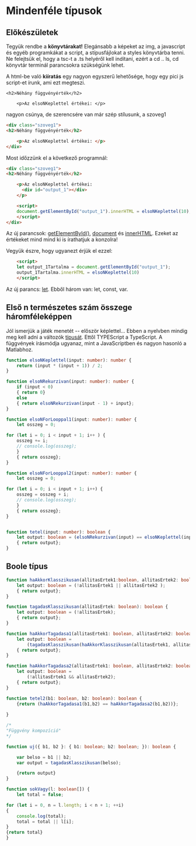 # Mindenféle típusok

## Előkészületek

Tegyük rendbe a **könyvtárakat!** Elegánsabb a képeket az img, a javascript és egyéb programkákat a script, a stípusfájlokat a styles könyvtárba tenni. Ne felejtsük el, hogy a tsc-t a .ts helyéről kell indítani, ezért a cd .. ls, cd könyvtár terminál parancsokra szükségünk lehet.

A html-be való **kiíratás** egy nagyon egyszerű lehetősége, hogy egy pici js script-et írunk, ami ezt megteszi.

````
<h2>Néhány függvényérték</h2>

    <p>Az elsoNKeplettel értékei: </p> 
````
nagyon csúnya, de szerencsére van már szép stílusunk, a szoveg1

````html
<div class="szoveg1">
<h2>Néhány függvényérték</h2>

    <p>Az elsoNKeplettel értékei: </p> 
</div>
````
Most időzzünk el a következő programnál:

````html
<div class="szoveg1">
<h2>Néhány függvényérték</h2>

    <p>Az elsoNKeplettel értékei: 
      <div id="output_1"></div>
    </p>

    <script>
    document.getElementById("output_1").innerHTML = elsoNKeplettel(10);
    </script> 
</div>
````

Az új parancsok: [getElementById()](https://www.w3schools.com/jsref/met_document_getelementbyid.asp), [document](https://www.w3schools.com/jsref/dom_obj_document.asp) és [innerHTML](https://www.w3schools.com/jsref/prop_html_innerhtml.asp). Ezeket az értékeket mind mind ki is írathatjuk a konzolra!

Vegyük észre, hogy ugyanezt érjük el ezzel:

````html
    <script>
    let output_1Tartalma = document.getElementById("output_1");
    output_1Tartalma.innerHTML = elsoNKeplettel(10)
    </script>
````

Az új parancs: [let](https://www.w3schools.com/js/js_let.asp). Ebből három van: let, const, var.


 
## Első n természetes szám összege háromféleképpen
  
Jól ismerjük a játék menetét -- először képlettel... Ebben a nyelvben mindig meg kell adni a változók [típusát](https://www.typescriptlang.org/docs/handbook/2/everyday-types.html). Ettől TYPEScript a TypeScript. A függvények írásmódja ugyanaz, mint a JavaScriptben és nagyon hasonló a Matlabhoz.

````typescript
function elsoNKeplettel(input: number): number {
    return (input * (input + 1)) / 2;
}

function elsoNRekurzivan(input: number): number {
    if (input < 0) 
    { return 0} 
    else 
    { return elsoNRekurzivan(input - 1) + input};
}

function elsoNForLooppal1(input: number): number {
    let osszeg = 0;

for (let i = 0; i < input + 1; i++ ) {
    osszeg += i;
    // console.log(osszeg);
    }
    { return osszeg};
}

function elsoNForLooppal2(input: number): number {
    let osszeg = 0;

for (let i = 0; i < input + 1; i++) {
    osszeg = osszeg + i;
    // console.log(osszeg);
    }
    { return osszeg};
}


function tetel(input: number): boolean {
    let output: boolean = (elsoNRekurzivan(input) == elsoNKeplettel(input)); 
    { return output};
}

````

## Boole típus

````typescript
function haAkkorKlasszikusan(allitasErtek1:boolean, allitasErtek2: boolean): boolean {
    let output: boolean = (!allitasErtek1 || allitasErtek2 ); 
    { return output};
}

function tagadasKlasszikusan(allitasErtek: boolean): boolean {
    let output: boolean = (!allitasErtek); 
    { return output};
}

function haAkkorTagadasa1(allitasErtek1: boolean, allitasErtek2: boolean) {
    let output: boolean = 
        (tagadasKlasszikusan(haAkkorKlasszikusan(allitasErtek1, allitasErtek2))); 
    { return output};
}

function haAkkorTagadasa2(allitasErtek1: boolean, allitasErtek2: boolean) {
    let output: boolean = 
        (!allitasErtek1 && allitasErtek2); 
    { return output};
}

function tetel2(b1: boolean, b2: boolean): boolean {
    {return (haAkkorTagadasa1(b1,b2) == haAkkorTagadasa2(b1,b2))};
    
}

/*
"Függvény kompozíció"
*/

function uj({ b1, b2 }: { b1: boolean; b2: boolean; }): boolean {

    var belso = b1 || b2;
    var output = tagadasKlasszikusan(belso);

    {return output}  
}

function sokVagy(l: boolean[]) {
    let total = false;

for (let i = 0, n = l.length; i < n + 1; ++i)
{
    console.log(total);
    total = total || l[i];
}
{return total}
}

````
